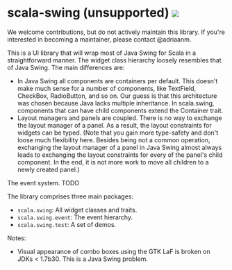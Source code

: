 scala-swing (unsupported) [<img src="https://api.travis-ci.org/scala/scala-swing.png?branch=java7"/>](https://travis-ci.org/scala/scala-swing?branch=java7)
=========

We welcome contributions, but do not actively maintain this library.
If you're interested in becoming a maintainer, please contact @adriaanm.

This is a UI library that will wrap most of Java Swing for Scala in a straightforward manner. 
The widget class hierarchy loosely resembles that of Java Swing. The main differences are:

- In Java Swing all components are containers per default. This doesn't make much sense for
  a number of components, like TextField, CheckBox, RadioButton, and so on. Our guess is that 
  this architecture was chosen because Java lacks multiple inheritance. 
  In scala.swing, components that can have child components extend the Container trait.
-  Layout managers and panels are coupled. There is no way to exchange the layout manager
  of a panel. As a result, the layout constraints for widgets can be typed. 
  (Note that you gain more type-safety and don't loose much flexibility here. Besides 
  being not a common operation, exchanging the layout manager of a panel in Java 
  Swing almost always leads to exchanging the layout constraints for every of the panel's 
  child component. In the end, it is not more work to move all children to a newly created 
  panel.)
   
  The event system. TODO
  

The library comprises three main packages:

- `scala.swing`: All widget classes and traits.
- `scala.swing.event`: The event hierarchy.
- `scala.swing.test`: A set of demos.
    

Notes:

- Visual appearance of combo boxes using the GTK LaF is broken on JDKs < 1.7b30. This is a Java Swing problem.
